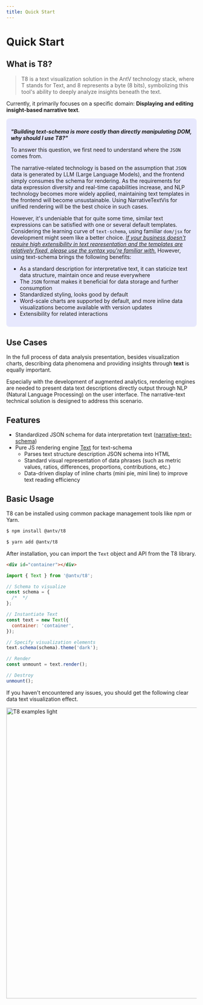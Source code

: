 ```yaml
---
title: Quick Start
---
```


# Quick Start

## What is T8?

> T8 is a text visualization solution in the AntV technology stack, where T stands for Text, and 8 represents a byte (8 bits), symbolizing this tool's ability to deeply analyze insights beneath the text.

Currently, it primarily focuses on a specific domain: **Displaying and editing insight-based narrative text**.

<div class="info-box">

**_"Building text-schema is more costly than directly manipulating DOM, why should I use T8?"_**

To answer this question, we first need to understand where the `JSON` comes from.

The narrative-related technology is based on the assumption that `JSON` data is generated by LLM (Large Language Models), and the frontend simply consumes the schema for rendering. As the requirements for data expression diversity and real-time capabilities increase, and NLP technology becomes more widely applied, maintaining text templates in the frontend will become unsustainable. Using NarrativeTextVis for unified rendering will be the best choice in such cases.

However, it's undeniable that for quite some time, similar text expressions can be satisfied with one or several default templates. Considering the learning curve of `text-schema`, using familiar `dom/jsx` for development might seem like a better choice. <u>_If your business doesn't require high extensibility in text representation and the templates are relatively fixed, please use the syntax you're familiar with._</u> However, using text-schema brings the following benefits:

- As a standard description for interpretative text, it can staticize text data structure, maintain once and reuse everywhere
- The `JSON` format makes it beneficial for data storage and further consumption
- Standardized styling, looks good by default
- Word-scale charts are supported by default, and more inline data visualizations become available with version updates
- Extensibility for related interactions

</div>

## Use Cases

In the full process of data analysis presentation, besides visualization charts, describing data phenomena and providing insights through **text** is equally important.

Especially with the development of augmented analytics, rendering engines are needed to present data text descriptions directly output through NLP (Natural Language Processing) on the user interface. The narrative-text technical solution is designed to address this scenario.

## Features

- Standardized JSON schema for data interpretation text ([narrative-text-schema](../schema/index.html))
- Pure JS rendering engine [Text](../narrative/index.html) for text-schema
  - Parses text structure description JSON schema into HTML
  - Standard visual representation of data phrases (such as metric values, ratios, differences, proportions, contributions, etc.)
  - Data-driven display of inline charts (mini pie, mini line) to improve text reading efficiency

## Basic Usage

T8 can be installed using common package management tools like npm or Yarn.

```bash
$ npm install @antv/t8
```

```bash
$ yarn add @antv/t8
```

After installation, you can import the `Text` object and API from the T8 library.

```html
<div id="container"></div>
```

```js
import { Text } from '@antv/t8';

// Schema to visualize
const schema = {
  /*  */
};

// Instantiate Text
const text = new Text({
  container: 'container',
});

// Specify visualization elements
text.schema(schema).theme('dark');

// Render
const unmount = text.render();

// Destroy
unmount();
```

If you haven't encountered any issues, you should get the following clear data text visualization effect.

<img alt="T8 examples light" width="768" src="https://mdn.alipayobjects.com/huamei_qa8qxu/afts/img/A*GDPUToCi8ncAAAAATrAAAAgAemJ7AQ/fmt.webp" />

<style>
.info-box {
  padding: 12px;
  background-color: #646cff24;
  border-radius: 8px;
}
</style>
